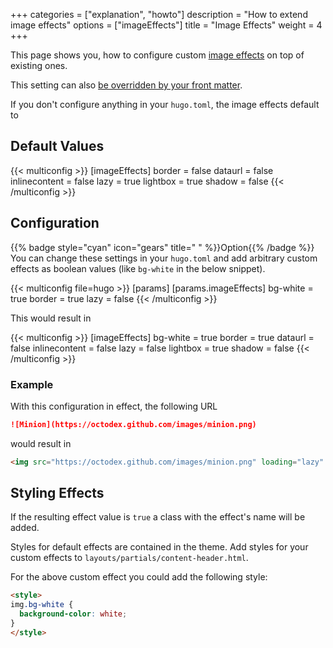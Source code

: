 +++
categories = ["explanation", "howto"]
description = "How to extend image effects"
options = ["imageEffects"]
title = "Image Effects"
weight = 4
+++

This page shows you, how to configure custom [image effects](authoring/markdown#image-effects) on top of existing ones.

This setting can also [be overridden by your front matter](authoring/imageeffects).

If you don't configure anything in your `hugo.toml`, the image effects default to

## Default Values

{{< multiconfig >}}
[imageEffects]
  border = false
  dataurl = false
  inlinecontent = false
  lazy = true
  lightbox = true
  shadow = false
{{< /multiconfig >}}

## Configuration

{{% badge style="cyan" icon="gears" title=" " %}}Option{{% /badge %}} You can change these settings in your `hugo.toml` and add arbitrary custom effects as boolean values (like `bg-white` in the below snippet).

{{< multiconfig file=hugo >}}
[params]
  [params.imageEffects]
    bg-white = true
    border = true
    lazy = false
{{< /multiconfig >}}

This would result in

{{< multiconfig >}}
[imageEffects]
  bg-white = true
  border = true
  dataurl = false
  inlinecontent = false
  lazy = false
  lightbox = true
  shadow = false
{{< /multiconfig >}}

### Example

With this configuration in effect, the following URL

````markdown {title="Markdown"}
![Minion](https://octodex.github.com/images/minion.png)
````

would result in

````html {title="HTML"}
<img src="https://octodex.github.com/images/minion.png" loading="lazy" alt="Minion" class="bg-white border lightbox">
````

## Styling Effects

If the resulting effect value is `true` a class with the effect's name will be added.

Styles for default effects are contained in the theme. Add styles for your custom effects to `layouts/partials/content-header.html`.

For the above custom effect you could add the following style:

````html {title="layouts/partials/content-header.html"}
<style>
img.bg-white {
  background-color: white;
}
</style>
````
